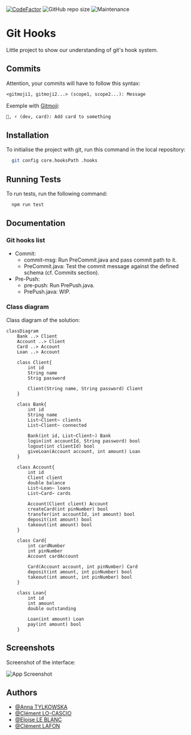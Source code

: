 [![CodeFactor](https://www.codefactor.io/repository/github/l-clem/githooks/badge)](https://www.codefactor.io/repository/github/l-clem/githooks) ![GitHub repo size](https://img.shields.io/github/repo-size/L-Clem/GitHooks) ![Maintenance](https://img.shields.io/maintenance/yes/2022)
# Git Hooks

Little project to show our understanding of git's hook system.

## Commits

Attention, your commits will have to follow this syntax:

```txt
<gitmoji1, gitmoji2...> (scope1, scope2...): Message
```
Exemple with [Gitmoji](https://gitmoji.dev/):
```txt
🎨, ⚡️ (dev, card): Add card to something
```

## Installation

To initialise the project with git, run this command in the local repository:

```bash
  git config core.hooksPath .hooks
```

    
## Running Tests

To run tests, run the following command:

```bash
  npm run test
```


## Documentation

### Git hooks list
- Commit: 
  - commit-msg: Run PreCommit.java and pass commit path to it.
  - PreCommit.java: Test the commit message against the defined schema (cf. Commits section).
- Pre-Push:
  - pre-push: Run PrePush.java.
  - PrePush.java: WIP.

### Class diagram

Class diagram of the solution:

```mermaid
classDiagram
    Bank ..> Client
    Account ..> Client
    Card ..> Account
    Loan ..> Account

    class Client{
        int id
        String name
        Strig password

        Client(String name, String password) Client
    }

    class Bank{
        int id
        String name
        List~Client~ clients
        List~Client~ connected

        Bank(int id, List~Client~) Bank
        login(int accountId, String password) bool
        logout(int clientId) bool
        giveLoan(Account account, int amount) Loan
    }

    class Account{
        int id
        Client client
        double balance
        List~Loan~ loans
        List~Card~ cards

        Account(Client client) Account
        createCard(int pinNumber) bool
        transfer(int accountId, int amount) bool
        deposit(int amount) bool
        takeout(int amount) bool
    }

    class Card{
        int cardNumber
        int pinNumber
        Account cardAccount

        Card(Account account, int pinNumber) Card
        deposit(int amount, int pinNumber) bool
        takeout(int amount, int pinNumber) bool
    }

    class Loan{
        int id
        int amount
        double outstanding

        Loan(int amount) Loan
        pay(int amount) bool
    }
```

## Screenshots
Screenshot of the interface:

![App Screenshot](https://via.placeholder.com/468x300?text=App+Screenshot+Here)


## Authors

- [@Anna TYLKOWSKA](https://www.github.com/annaty)
- [@Clément LO-CASCIO](https://www.github.com/ClemLcs)
- [@Eloise LE BLANC](https://www.github.com/eloiseLBC)
- [@Clément LAFON](https://www.github.com/L-Clem)

